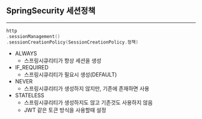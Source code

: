 ## SpringSecurity 세션정책

---

```kotlin
http
.sessionManagement()
.sessionCreationPolicy(SessionCreationPolicy.정책) 
```

* ALWAYS
  * 스프링시큐리티가 항상 세션을 생성
* IF_REQUIRED
  * 스프링시큐리티가 필요시 생성(DEFAULT)
* NEVER
  * 스프링시큐리티가 생성하지 않지만, 기존에 존재하면 사용
* STATELESS
  * 스프링시큐리티가 생성하지도 않고 기존것도 사용하지 않음
  * JWT 같은 토큰 방식을 사용할때 설정 